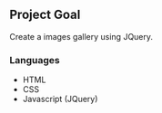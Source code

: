 ## Project Goal

Create a images gallery using JQuery.

### Languages

- HTML
- CSS
- Javascript (JQuery)
